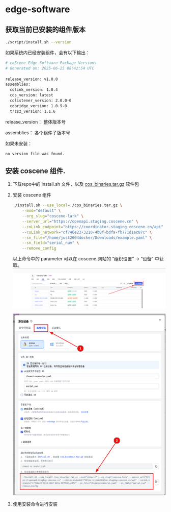 # edge-software

## 获取当前已安装的组件版本
```bash
./script/install.sh --version
```
   
如果系统内已经安装组件，会有以下输出：

```bash
# coScene Edge Software Package Versions
# Generated on: 2025-06-25 08:42:54 UTC

release_version: v1.0.0
assemblies:
  colink_version: 1.0.4
  cos_version: latest
  colistener_version: 2.0.0-0
  cobridge_version: 1.0.9-0
  trzsz_version: 1.1.6
```

   release_version： 整体版本号
   
   assemblies： 各个组件子版本号

如果未安装：
```bash
no version file was found.
```

## 安装 coscene 组件.

1. 下载repo中的 install.sh 文件，以及 [cos_binaries.tar.gz](/home/runner/work/edge-software/edge-software/cos_binaries.tar.gz) 软件包
2. 安装 coscene 组件
   ```bash
   ./install.sh --use_local=./cos_binaries.tar.gz \
       --mod="default" \
       --org_slug="coscene-lark" \
       --server_url="https://openapi.staging.coscene.cn" \
       --coLink_endpoint="https://coordinator.staging.coscene.cn/api" \
       --coLink_network="cf746e23-3210-4b8f-bdfa-fb771d1ac87c" \
       --sn_file="/home/just2004docker/Downloads/example.yaml" \
       --sn_field="serial_num" \
       --remove_config
   ```
   
   以上命令中的 parameter 可以在 coscene 网站的 “组织设置” -> “设备” 中获取。
   ![设备](./img/add-device.png)
   
   ![安装脚本](./img/install-cmd.png)
    
3. 使用安装命令进行安装
